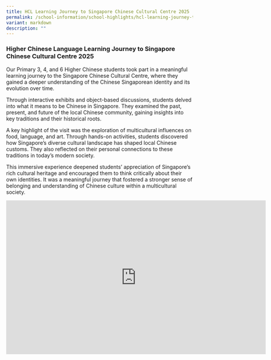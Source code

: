 ```yaml
---
title: HCL Learning Journey to Singapore Chinese Cultural Centre 2025
permalink: /school-information/school-highlights/hcl-learning-journey-to-sccc-2025/
variant: markdown
description: ""
---
```

### **Higher Chinese Language Learning Journey to Singapore Chinese Cultural Centre 2025**

Our Primary 3, 4, and 6 Higher Chinese students took part in a meaningful learning journey to the Singapore Chinese Cultural Centre, where they gained a deeper understanding of the Chinese Singaporean identity and its evolution over time.

Through interactive exhibits and object-based discussions, students delved into what it means to be Chinese in Singapore. They examined the past, present, and future of the local Chinese community, gaining insights into key traditions and their historical roots.

A key highlight of the visit was the exploration of multicultural influences on food, language, and art. Through hands-on activities, students discovered how Singapore’s diverse cultural landscape has shaped local Chinese customs. They also reflected on their personal connections to these traditions in today’s modern society.

This immersive experience deepened students’ appreciation of Singapore’s rich cultural heritage and encouraged them to think critically about their own identities. It was a meaningful journey that fostered a stronger sense of belonging and understanding of Chinese culture within a multicultural society.

<center><iframe allowfullscreen="" allow="accelerometer; autoplay; clipboard-write; encrypted-media; gyroscope; picture-in-picture; web-share" frameborder="0" title="YouTube video player" src="https://www.youtube.com/embed/HaQ5P048gM4?si=JWdJtxLNrX0AOXCh" height="415" width="700"></iframe></center>